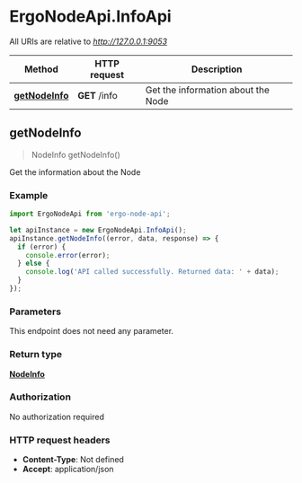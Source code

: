 # ErgoNodeApi.InfoApi

All URIs are relative to *http://127.0.0.1:9053*

Method | HTTP request | Description
------------- | ------------- | -------------
[**getNodeInfo**](InfoApi.md#getNodeInfo) | **GET** /info | Get the information about the Node



## getNodeInfo

> NodeInfo getNodeInfo()

Get the information about the Node

### Example

```javascript
import ErgoNodeApi from 'ergo-node-api';

let apiInstance = new ErgoNodeApi.InfoApi();
apiInstance.getNodeInfo((error, data, response) => {
  if (error) {
    console.error(error);
  } else {
    console.log('API called successfully. Returned data: ' + data);
  }
});
```

### Parameters

This endpoint does not need any parameter.

### Return type

[**NodeInfo**](NodeInfo.md)

### Authorization

No authorization required

### HTTP request headers

- **Content-Type**: Not defined
- **Accept**: application/json

